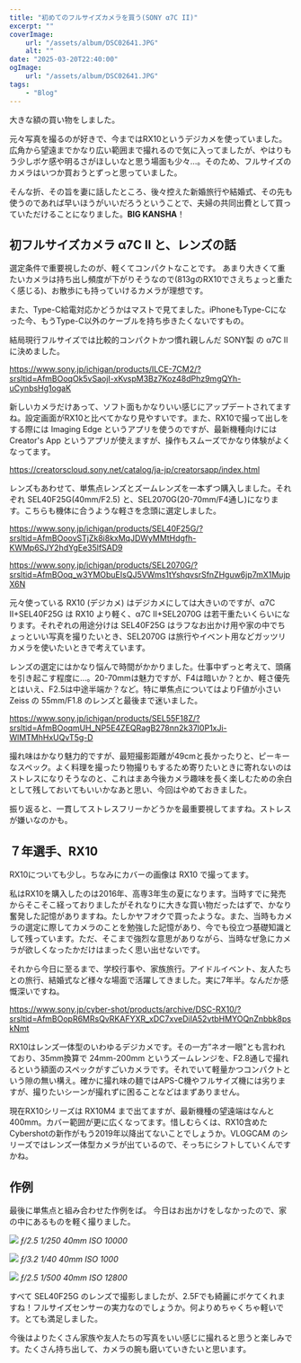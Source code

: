 ```yaml
---
title: "初めてのフルサイズカメラを買う(SONY α7C II)"
excerpt: ""
coverImage:
    url: "/assets/album/DSC02641.JPG"
    alt: ""
date: "2025-03-20T22:40:00"
ogImage:
    url: "/assets/album/DSC02641.JPG"
tags:
    - "Blog"
---
```


大きな額の買い物をしました。

元々写真を撮るのが好きで、今まではRX10というデジカメを使っていました。広角から望遠までかなり広い範囲まで撮れるので気に入ってましたが、やはりもう少しボケ感や明るさがほしいなと思う場面も少々…。そのため、フルサイズのカメラはいつか買おうとずっと思っていました。

そんな折、その旨を妻に話したところ、後々控えた新婚旅行や結婚式、その先も使うのであれば早いほうがいいだろうということで、夫婦の共同出費として買っていただけることになりました。**BIG KANSHA**！

## 初フルサイズカメラ α7C II と、レンズの話

選定条件で重要視したのが、軽くてコンパクトなことです。
あまり大きくて重たいカメラは持ち出し頻度が下がりそうなので(813gのRX10でさえちょっと重たく感じる)、お散歩にも持っていけるカメラが理想です。

また、Type-C給電対応かどうかはマストで見てました。iPhoneもType-Cになった今、もうType-C以外のケーブルを持ち歩きたくないですもの。

結局現行フルサイズでは比較的コンパクトかつ慣れ親しんだ SONY製 の α7C II に決めました。

https://www.sony.jp/ichigan/products/ILCE-7CM2/?srsltid=AfmBOoqOk5vSaojI-xKvspM3Bz7Koz48dPhz9mgQYh-uCynbsHg1ogaK

新しいカメラだけあって、ソフト面もかなりいい感じにアップデートされてますね。設定画面がRX10と比べてかなり見やすいです。また、RX10で撮って出しをする際には Imaging Edge というアプリを使うのですが、最新機種向けには Creator's App というアプリが使えますが、操作もスムーズでかなり体験がよくなってます。

https://creatorscloud.sony.net/catalog/ja-jp/creatorsapp/index.html

レンズもあわせて、単焦点レンズとズームレンズを一本ずつ購入しました。それぞれ SEL40F25G(40mm/F2.5) と、SEL2070G(20-70mm/F4通し)になります。こちらも機体に合うような軽さを念頭に選定しました。

https://www.sony.jp/ichigan/products/SEL40F25G/?srsltid=AfmBOoovSTjZk8i8kxMqJDWyMMtHdgfh-KWMp6SJY2hdYgEe35lfSAD9

https://www.sony.jp/ichigan/products/SEL2070G/?srsltid=AfmBOoq_w3YMObuEIsQJ5VWms1tYshqvsrSfnZHguw6jp7mX1MujpX6N


元々使っている RX10 (デジカメ) はデジカメにしては大きいのですが、α7C II+SEL40F25G は RX10 より軽く、α7C II+SEL2070G は若干重たいくらいになります。それぞれの用途分けは SEL40F25G はラフなお出かけ用や家の中でちょっといい写真を撮りたいとき、SEL2070G は旅行やイベント用などガッツリカメラを使いたいときで考えています。

レンズの選定にはかなり悩んで時間がかかりました。仕事中ずっと考えて、頭痛を引き起こす程度に…。20-70mmは魅力ですが、F4は暗いか？とか、軽さ優先とはいえ、F2.5は中途半端か？など。特に単焦点についてはよりF値が小さい Zeiss の 55mm/F1.8 のレンズと最後まで迷いました。

https://www.sony.jp/ichigan/products/SEL55F18Z/?srsltid=AfmBOoqmUH_NP5E4ZEQRagB278nn2k37I0P1xJi-WlMTMhHxUQvT5g-D

撮れ味はかなり魅力的ですが、最短撮影距離が49cmと長かったりと、ピーキーなスペック。よく料理を撮ったり物撮りもするため寄りたいときに寄れないのはストレスになりそうなのと、これはまあ今後カメラ趣味を長く楽しむための余白として残しておいてもいいかなあと思い、今回はやめておきました。

振り返ると、一貫してストレスフリーかどうかを最重要視してますね。ストレスが嫌いなのかも。

## ７年選手、RX10

RX10についても少し。ちなみにカバーの画像は RX10 で撮ってます。

私はRX10を購入したのは2016年、高専3年生の夏になります。当時すでに発売からそこそこ経っておりましたがそれなりに大きな買い物だったはずで、かなり奮発した記憶がありますね。たしかヤフオクで買ったような。また、当時もカメラの選定に際してカメラのことを勉強した記憶があり、今でも役立つ基礎知識として残っています。ただ、そこまで強烈な意思がありながら、当時なぜ急にカメラが欲しくなったかだけはまったく思い出せないです。

それから今日に至るまで、学校行事や、家族旅行。アイドルイベント、友人たちとの旅行、結婚式など様々な場面で活躍してきました。実に7年半。なんだか感慨深いですね。

https://www.sony.jp/cyber-shot/products/archive/DSC-RX10/?srsltid=AfmBOopR6MRsQvRKAFYXR_xDC7xveDiIA52vtbHMYOQnZnbbk8pskNmt

RX10はレンズ一体型のいわゆるデジカメです。その一方”ネオ一眼”とも言われており、35mm換算で 24mm-200mm というズームレンジを、F2.8通しで撮れるという額面のスペックがすごいカメラです。それでいて軽量かつコンパクトという隙の無い構え。確かに撮れ味の麺ではAPS-C機やフルサイズ機には劣りますが、撮りたいシーンが撮れずに困ることなどはまずありません。

現在RX10シリーズは RX10M4 まで出てますが、最新機種の望遠端はなんと 400mm。カバー範囲が更に広くなってます。惜しむらくは、RX10含めたCybershotの新作がもう2019年以降出てないことでしょうか。VLOGCAM のシリーズではレンズ一体型カメラが出ているので、そっちにシフトしていくんですかね。

## 作例

最後に単焦点と組み合わせた作例をば。
今日はお出かけをしなかったので、家の中にあるものを軽く撮りました。

![](/assets/album/DSC00001.JPG)
*ƒ/2.5 1/250 40mm ISO 10000*

![](/assets/album/DSC00007.JPG)
*ƒ/3.2 1/40 40mm ISO 1000*

![](/assets/album/DSC00009.JPG)
*ƒ/2.5 1/500 40mm ISO 12800*

すべて SEL40F25G のレンズで撮影しましたが、2.5Fでも綺麗にボケてくれますね！フルサイズセンサーの実力なのでしょうか。何よりめちゃくちゃ軽いです。とても満足しました。

今後はよりたくさん家族や友人たちの写真をいい感じに撮れると思うと楽しみです。たくさん持ち出して、カメラの腕も磨いていきたいと思います。
